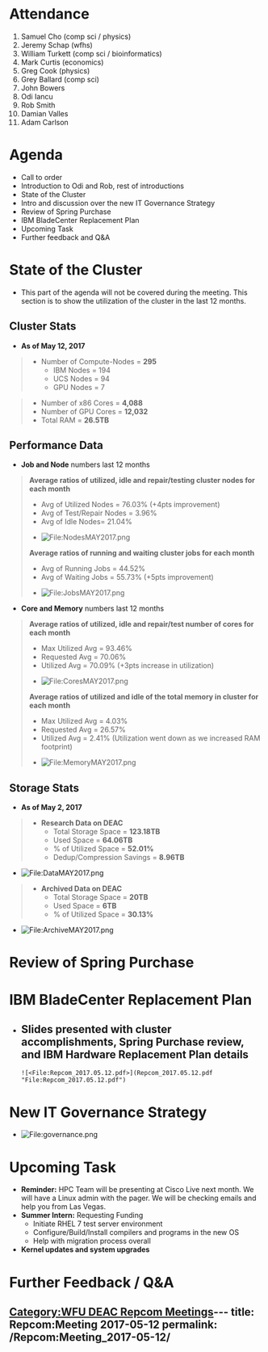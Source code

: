 # Attendance

1.  Samuel Cho (comp sci / physics)
2.  Jeremy Schap (wfhs)
3.  William Turkett (comp sci / bioinformatics)
4.  Mark Curtis (economics)
5.  Greg Cook (physics)
6.  Grey Ballard (comp sci)
7.  John Bowers
8.  Odi Iancu
9.  Rob Smith
10. Damian Valles
11. Adam Carlson

# Agenda

  - Call to order
  - Introduction to Odi and Rob, rest of introductions
  - State of the Cluster
  - Intro and discussion over the new IT Governance Strategy
  - Review of Spring Purchase
  - IBM BladeCenter Replacement Plan
  - Upcoming Task
  - Further feedback and Q\&A

# State of the Cluster

  - This part of the agenda will not be covered during the meeting. This
    section is to show the utilization of the cluster in the last 12
    months.

## Cluster Stats

  - **As of May 12, 2017**

>   - Number of Compute-Nodes = **295**
>       - IBM Nodes = 194
>       - UCS Nodes = 94
>       - GPU Nodes = 7

>   - Number of x86 Cores = **4,088**
>   - Number of GPU Cores = **12,032**
>   - Total RAM = **26.5TB**

## Performance Data

  - **Job and Node** numbers last 12 months

> **Average ratios of utilized, idle and repair/testing cluster nodes
> for each month**
>
>   - Avg of Utilized Nodes = 76.03% (+4pts improvement)
>   - Avg of Test/Repair Nodes = 3.96%
>   - Avg of Idle Nodes= 21.04%
>
> <!-- end list -->
>
>   -
>     ![<File:NodesMAY2017.png>‎](NodesMAY2017.png‎
>     "File:NodesMAY2017.png‎")
>
> **Average ratios of running and waiting cluster jobs for each month**
>
>   - Avg of Running Jobs = 44.52%
>   - Avg of Waiting Jobs = 55.73% (+5pts improvement)
>
> <!-- end list -->
>
>   -
>     ![<File:JobsMAY2017.png>](JobsMAY2017.png "File:JobsMAY2017.png")

  - **Core and Memory** numbers last 12 months

> **Average ratios of utilized, idle and repair/test number of cores for
> each month**
>
>   - Max Utilized Avg = 93.46%
>   - Requested Avg = 70.06%
>   - Utilized Avg = 70.09% (+3pts increase in utilization)
>
> <!-- end list -->
>
>   -
>     ![<File:CoresMAY2017.png>](CoresMAY2017.png
>     "File:CoresMAY2017.png")
>
> **Average ratios of utilized and idle of the total memory in cluster
> for each month**
>
>   - Max Utilized Avg = 4.03%
>   - Requested Avg = 26.57%
>   - Utilized Avg = 2.41% (Utilization went down as we increased RAM
>     footprint)
>
> <!-- end list -->
>
>   -
>     ![<File:MemoryMAY2017.png>](MemoryMAY2017.png
>     "File:MemoryMAY2017.png")

## Storage Stats

  - **As of May 2, 2017**

>   - **Research Data on DEAC**
>       - Total Storage Space = **123.18TB**
>       - Used Space = **64.06TB**
>       - % of Utilized Space = **52.01%**
>       - Dedup/Compression Savings = **8.96TB**

  -
    ![<File:DataMAY2017.png>](DataMAY2017.png "File:DataMAY2017.png")

>   - **Archived Data on DEAC**
>       - Total Storage Space = **20TB**
>       - Used Space = **6TB**
>       - % of Utilized Space = **30.13%**

  -
    ![<File:ArchiveMAY2017.png>](ArchiveMAY2017.png
    "File:ArchiveMAY2017.png")

# Review of Spring Purchase

# IBM BladeCenter Replacement Plan

  -
    Slides presented with cluster accomplishments, Spring Purchase
    review, and IBM Hardware Replacement Plan details
      -
        ![<File:Repcom_2017.05.12.pdf>](Repcom_2017.05.12.pdf
        "File:Repcom_2017.05.12.pdf")

# New IT Governance Strategy

  -
    ![<File:governance.png>](governance.png "File:governance.png")

# Upcoming Task

  - **Reminder:** HPC Team will be presenting at Cisco Live next month.
    We will have a Linux admin with the pager. We will be checking
    emails and help you from Las Vegas.
  - **Summer Intern:** Requesting Funding
      - Initiate RHEL 7 test server environment
      - Configure/Build/Install compilers and programs in the new OS
      - Help with migration process overall
  - **Kernel updates and system upgrades**

# Further Feedback / Q\&A

[Category:WFU DEAC Repcom
Meetings](Category:WFU_DEAC_Repcom_Meetings "wikilink")---
title: Repcom:Meeting 2017-05-12
permalink: /Repcom:Meeting_2017-05-12/
---

